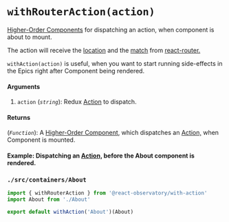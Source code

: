 # `withRouterAction(action)`

[Higher-Order Components](https://reactjs.org/docs/higher-order-components.html) for dispatching an action, when component is about to mount.

The action will receive the [location](https://reacttraining.com/react-router/web/api/location) and the [match](https://reacttraining.com/react-router/web/api/match) from [react-router.](https://github.com/ReactTraining/react-router)

`withAction(action)` is useful, when you want to start running side-effects in the Epics right after Component being rendered.

#### Arguments

1. `action` (*`string`*): Redux [Action](https://redux.js.org/basics/actions) to dispatch.

#### Returns

(*`Function`*): A [Higher-Order Component](https://reactjs.org/docs/higher-order-components.html), which dispatches an [Action,](https://redux.js.org/basics/actions) when Component is mounted.

#### Example: Dispatching an [Action,](https://redux.js.org/basics/actions) before the About component is rendered.

### `./src/containers/About`

```js
import { withRouterAction } from '@react-observatory/with-action'
import About from './About'

export default withAction('About')(About)
```
